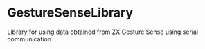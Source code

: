# GestureSenseLibrary
Library for using data obtained from ZX Gesture Sense using serial communication
